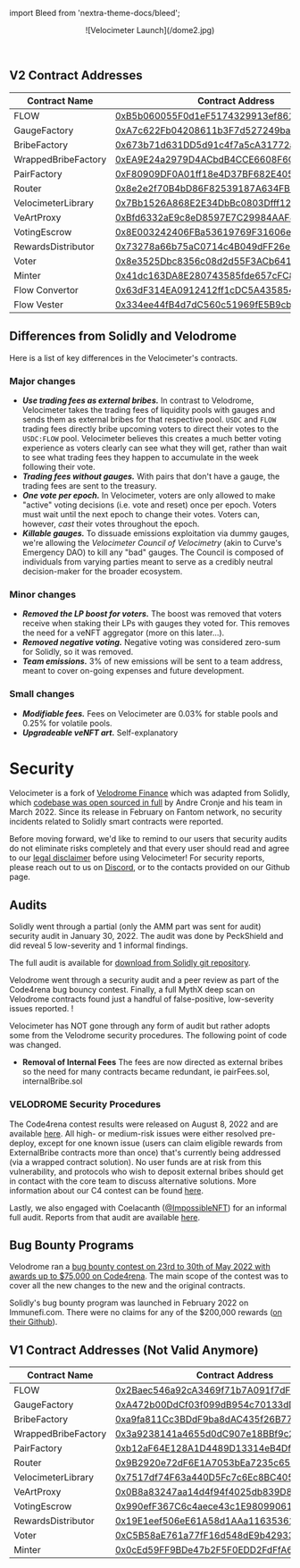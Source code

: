 import Bleed from 'nextra-theme-docs/bleed';


<Bleed>
<div align="center">
  ![Velocimeter Launch](/dome2.jpg)
  </div>
</Bleed>

&nbsp;

## V2 Contract Addresses

| Contract Name | Contract Address | Network |
| --- | --- | --- |
| FLOW               | [0xB5b060055F0d1eF5174329913ef861bC3aDdF029](https://tuber.build/token/0xB5b060055F0d1eF5174329913ef861bC3aDdF029)   | Canto |
| GaugeFactory       | [0xA7c622Fb04208611b3F7d527249ba9FAa3fDd2a5](https://tuber.build/address/0xA7c622Fb04208611b3F7d527249ba9FAa3fDd2a5) | Canto |
| BribeFactory       | [0x673b71d631DD5d91c4f7a5cA31772a516CFb8Be2](https://tuber.build/address/0x673b71d631DD5d91c4f7a5cA31772a516CFb8Be2) | Canto |
| WrappedBribeFactory| [0xEA9E24a2979D4ACbdB4CCE6608F6C45F9c4421d7](https://tuber.build/address/0xEA9E24a2979D4ACbdB4CCE6608F6C45F9c4421d7) | Canto |
| PairFactory        | [0xF80909DF0A01ff18e4D37BF682E40519B21Def46](https://tuber.build/address/0xF80909DF0A01ff18e4D37BF682E40519B21Def46) | Canto |
| Router             | [0x8e2e2f70B4bD86F82539187A634FB832398cc771](https://tuber.build/address/0x8e2e2f70B4bD86F82539187A634FB832398cc771) | Canto |
| VelocimeterLibrary | [0x7Bb1526A868E2E34DbBc0803Dfff12D9542900E0](https://tuber.build/address/0x7Bb1526A868E2E34DbBc0803Dfff12D9542900E0) | Canto |
| VeArtProxy         | [0xBfd6332aE9c8eD8597E7C29984AAF843ce80b797](https://tuber.build/address/0xBfd6332aE9c8eD8597E7C29984AAF843ce80b797) | Canto |
| VotingEscrow       | [0x8E003242406FBa53619769F31606ef2Ed8A65C00](https://tuber.build/address/0x8E003242406FBa53619769F31606ef2Ed8A65C00) | Canto |
| RewardsDistributor | [0x73278a66b75aC0714c4B049dFF26e5CddF365c85](https://tuber.build/address/0x73278a66b75aC0714c4B049dFF26e5CddF365c85) | Canto |
| Voter              | [0x8e3525Dbc8356c08d2d55F3ACb6416b5979D3389](https://tuber.build/address/0x8e3525Dbc8356c08d2d55F3ACb6416b5979D3389) | Canto |
| Minter             | [0x41dc163DA8E280743585fde657cFC8937b0c7F9B](https://tuber.build/address/0x41dc163DA8E280743585fde657cFC8937b0c7F9B) | Canto |
| Flow Convertor     | [0x63dF314EA0912412ff1cDC5A43585477d08CE5e9](https://tuber.build/address/0x63dF314EA0912412ff1cDC5A43585477d08CE5e9) | Canto |
| Flow Vester        | [0x334ee44fB4d7dC560c51969fE5B9cb5AEfA24519](https://tuber.build/address/0x334ee44fB4d7dC560c51969fE5B9cb5AEfA24519) | Canto |

## Differences from Solidly and Velodrome

Here is a list of key differences in the Velocimeter's contracts.

### Major changes

  - ***Use trading fees as external bribes.***
    In contrast to Velodrome, Velocimeter takes the trading fees of liquidity pools with gauges and sends them
    as external bribes for that respective pool. `USDC` and `FLOW` trading fees directly bribe upcoming
    voters to direct their votes to the `USDC:FLOW` pool. Velocimeter believes this creates a much better
    voting experience as voters clearly can see what they will get, rather than wait to see what trading fees
    they happen to accumulate in the week following their vote.
  - ***Trading fees without gauges.***
    With pairs that don't have a gauge, the trading fees are sent to the treasury.   
  - ***One vote per epoch.*** In Velocimeter, voters are only allowed to make "active"
    voting decisions (i.e. vote and reset) once per epoch. Voters must wait
    until the next epoch to change their votes. Voters can, however, _cast_
    their votes throughout the epoch.
  - ***Killable gauges.*** To dissuade emissions exploitation via dummy gauges, we're
    allowing the _Velocimeter Council of Velocimetry_ (akin to Curve's Emergency DAO) to kill
    any "bad" gauges. The Council is composed of individuals from varying
    parties meant to serve as a credibly neutral decision-maker for the broader
    ecosystem.

### Minor changes

  - ***Removed the LP boost for voters.*** The boost was removed that voters receive
    when staking their LPs with gauges they voted for. This removes the need
    for a veNFT aggregator (more on this later...).
  - ***Removed negative voting.*** Negative voting was considered zero-sum for
    Solidly, so it was removed.
  - ***Team emissions.*** 3% of new emissions will be sent to a team address, meant
    to cover on-going expenses and future development.

### Small changes

  - ***Modifiable fees.*** Fees on Velocimeter are 0.03% for stable pools and 0.25% for volatile pools.
  - ***Upgradeable veNFT art.*** Self-explanatory

# Security

Velocimeter is a fork of [Velodrome Finance](https://github.com/velodrome-finance) which was adapted from Solidly, which [codebase was open
sourced in full](https://github.com/solidlyexchange/) by Andre Cronje and his team in
March 2022. Since its release in February on Fantom network, no security
incidents related to Solidly smart contracts were reported.



  Before moving forward, we'd like to remind to our users that
  security audits do not eliminate risks completely and that
  every user should read and agree to our
  [legal disclaimer](/legal) before using Velocimeter!
  For security reports, please reach out to us on
  [Discord](https://discord.gg/qpue2s6VfJ), or to the contacts provided on our Github page.


## Audits

Solidly went through a partial (only the AMM part was sent for audit) security
audit in January 30, 2022. The audit was done by PeckShield and did reveal 5
low-severity and 1 informal findings.

The full audit is available for [download from Solidly git
repository](https://github.com/solidlyexchange/solidly/blob/master/audits/e456a816-3802-4384-894c-825a4177245a.pdf).

Velodrome went through a security audit and a peer review as part of the Code4rena bug bouncy contest.
Finally, a full MythX deep scan on Velodrome contracts found just a
handful of false-positive, low-severity issues reported.
!


Velocimeter has NOT gone through any form of audit but rather adopts some from the Velodrome security procedures. The following point of code was changed. 
 - **Removal of Internal Fees** The fees are now directed as external bribes so the need for many contracts became redundant, ie pairFees.sol, internalBribe.sol


### VELODROME Security Procedures

The Code4rena contest results were released on August 8, 2022 and are available [here](https://code4rena.com/reports/2022-05-Velocimeter/). All high- or medium-risk issues were either resolved pre-deploy, except for one known issue (users can claim eligible rewards from ExternalBribe contracts more than once) that's currently being addressed (via a wrapped contract solution). No user funds are at risk from this vulnerability, and protocols who wish to deposit external bribes should get in contact with the core team to discuss alternative solutions. More information about our C4 contest can be found [here](/c4report).

Lastly, we also engaged with Coelacanth ([@ImpossibleNFT](https://twitter.com/impossiblenft)) for an informal full audit. Reports from that audit are available [here](https://github.com/Velocimeter-finance/contracts/tree/master/audits/velo).

## Bug Bounty Programs

Velodrome ran a [bug bounty contest on 23rd to 30th of May 2022 with
awards up to $75,000 on Code4rena](https://code4rena.com/contests/2022-05-Velocimeter-finance-contest).
The main scope of the contest was to cover all the new changes to the new and
the original contracts.

Solidly's bug bounty program was launched in February 2022 on Immunefi.com.
There were no claims for any of the $200,000 rewards ([on their Github](https://github.com/solidlyexchange/solidly/blob/master/SECURITY.md)).


## V1 Contract Addresses (Not Valid Anymore)

| Contract Name | Contract Address | Network |
| --- | --- | --- |
| FLOW               | [0x2Baec546a92cA3469f71b7A091f7dF61e5569889](https://tuber.build/token/0x2Baec546a92cA3469f71b7A091f7dF61e5569889)   | Canto |
| GaugeFactory       | [0xA472b00DdCf03f099dB954c70133dD6F0c5Fcc26](https://tuber.build/address/0xa472b00ddcf03f099db954c70133dd6f0c5fcc26) | Canto |
| BribeFactory       | [0xa9fa811Cc3BDdF9ba8dAC435f26B77525Eb3B546](https://tuber.build/address/0xa9fa811Cc3BDdF9ba8dAC435f26B77525Eb3B546) | Canto |
| WrappedBribeFactory| [0x3a9238141a4655d0dC907e18BBf9c21b843F09c7](https://tuber.build/address/0x3a9238141a4655d0dC907e18BBf9c21b843F09c7) | Canto |
| PairFactory        | [0xb12aF64E128A1D4489D13314eB4Df81cBCE126aC](https://tuber.build/address/0xb12aF64E128A1D4489D13314eB4Df81cBCE126aC) | Canto |
| Router             | [0x9B2920e72dF6E1A7053bEa7235c65079F5104398](https://tuber.build/address/0x9B2920e72dF6E1A7053bEa7235c65079F5104398) | Canto |
| VelocimeterLibrary | [0x7517df74F63a440D5Fc7c6Ec8BC40560F32079a8](https://tuber.build/address/0x7517df74F63a440D5Fc7c6Ec8BC40560F32079a8) | Canto |
| VeArtProxy         | [0x0B8a83247aa14d4f94f4025db839D87A91817eE9](https://tuber.build/address/0x0B8a83247aa14d4f94f4025db839D87A91817eE9) | Canto |
| VotingEscrow       | [0x990efF367C6c4aece43c1E98099061c897730F27](https://tuber.build/address/0x990efF367C6c4aece43c1E98099061c897730F27) | Canto |
| RewardsDistributor | [0x19E1eef506eE61A58d1AAa11635361bBaE5D0676](https://tuber.build/address/0x19E1eef506eE61A58d1AAa11635361bBaE5D0676) | Canto |
| Voter              | [0xC5B58aE761a77fF16d548dE9b42933c8FBfe4c33](https://tuber.build/address/0xC5B58aE761a77fF16d548dE9b42933c8FBfe4c33) | Canto |
| Minter             | [0x0cEd59FF9BDe47b2F5F0EDD2FdFfA6a0116d91Cd](https://tuber.build/address/0x0cEd59FF9BDe47b2F5F0EDD2FdFfA6a0116d91Cd) | Canto |